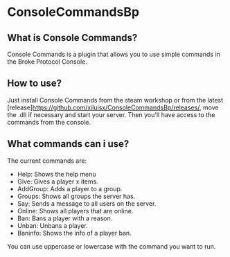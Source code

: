 # ConsoleCommandsBp
## What is Console Commands?
Console Commands is a plugin that allows you to use simple commands in the Broke Protocol Console.
## How to use?
Just install Console Commands from the steam workshop or from the latest [release]https://github.com/xiluisx/ConsoleCommandsBp/releases/, move the .dll if necessary and start your server. Then you'll have access to the commands from the console.
## What commands can i use?
The current commands are:
- Help: Shows the help menu
- Give: Gives a player x items.
- AddGroup: Adds a player to a group.
- Groups: Shows all groups the server has.
- Say: Sends a message to all users on the server.
- Online: Shows all players that are online.
- Ban: Bans a player with a reason.
- Unban: Unbans a player.
- Baninfo: Shows the info of a player ban.

You can use uppercase or lowercase with the command you want to run.
